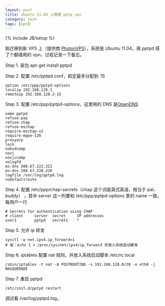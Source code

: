 ```yaml
---
layout: post
title: Ubuntu 11.04 上搭建 pptp vpn
category: tech
tags: [vpn]
---
```

{% include JB/setup %}

刚迁移到新 VPS 上（提供商 [PhotonVPS](http://photonvps.com/)），系统是 Ubuntu
11.04，用 pptpd 搭了个翻墙用的 vpn，过程记录一下备忘。

Step 1. 装包 apt-get install pptpd

Step 2. 配置 /etc/pptpd.conf，假定最多分配到 .15

    option /etc/ppp/pptpd-options
    localip 192.168.128.1
    remoteip 192.168.128.2-15

Step 3. 配置 /etc/ppp/pptpd-options，这里用的 DNS 是[OpenDNS](http://www.opendns.com)

    name pptpd
    refuse-pap
    refuse-chap
    refuse-mschap
    require-mschap-v2
    require-mppe-128
    proxyarp
    lock
    nobsdcomp
    novj
    novjccomp
    nologfd
    ms-dns 208.67.222.222
    ms-dns 208.67.220.220
    logfile /var/log/pptpd.log
    nodefaultroute

Step 4. 配置 /etc/ppp/chap-secrets（chap 这个词是英式英语，相当于 pal、buddy）
，其中 server 这一列要和 /etc/ppp/pptpd-options 里的 name 一致。每用户一行

    # Secrets for authentication using CHAP
    # client     server  secret     IP addresses
    user1        pptpd   secret1    *

Step 5. 允许 ip 转发

    sysctl -w net.ipv4.ip_forward=1
    # 或：echo 1 > /proc/sys/net/ipv4/ip_forward 并放入系统启动脚本

Step 6. iptables 配置 nat 规则，并放入系统启动脚本 /etc/rc.local

    /sbin/iptables -t nat -A POSTROUTING -s 192.168.128.0/20 -o eth0 -j MASQUERADE

Step 7. 重启 pptpd

    /etc/init.d/pptpd restart

调试看 /var/log/pptpd.log。
